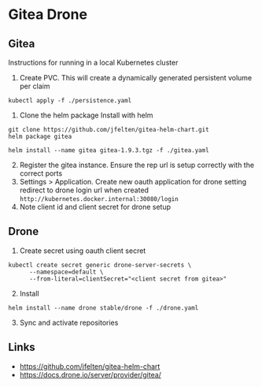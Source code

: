 # Gitea Drone

## Gitea

Instructions for running in a local Kubernetes cluster
1. Create PVC. This will create a dynamically generated persistent volume per claim
```
kubectl apply -f ./persistence.yaml
```
1. Clone the helm package Install with helm
```
git clone https://github.com/jfelten/gitea-helm-chart.git
helm package gitea

helm install --name gitea gitea-1.9.3.tgz -f ./gitea.yaml

```
2. Register the gitea instance. Ensure the rep url is setup correctly with the correct ports
3. Settings > Application. Create new oauth application for drone setting redirect to drone login url when created `http://kubernetes.docker.internal:30080/login`
4. Note client id and client secret for drone setup

## Drone

1. Create secret using oauth client secret
```
kubectl create secret generic drone-server-secrets \
      --namespace=default \
      --from-literal=clientSecret="<client secret from gitea>"
```
2. Install 
```
helm install --name drone stable/drone -f ./drone.yaml
```
3. Sync and activate repositories


## Links
* https://github.com/jfelten/gitea-helm-chart
* https://docs.drone.io/server/provider/gitea/
